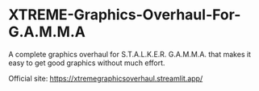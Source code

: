 # XTREME-Graphics-Overhaul-For-G.A.M.M.A
A complete graphics overhaul for S.T.A.L.K.E.R. G.A.M.M.A. that makes it easy to get good graphics without much effort.

Official site: https://xtremegraphicsoverhaul.streamlit.app/
